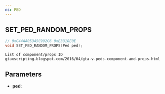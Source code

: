 ```yaml
---
ns: PED
---
```

## SET_PED_RANDOM_PROPS

```c
// 0xC44AA05345C992C6 0xE3318E0E
void SET_PED_RANDOM_PROPS(Ped ped);
```

```
List of component/props ID  
gtaxscripting.blogspot.com/2016/04/gta-v-peds-component-and-props.html  
```

## Parameters
* **ped**: 

